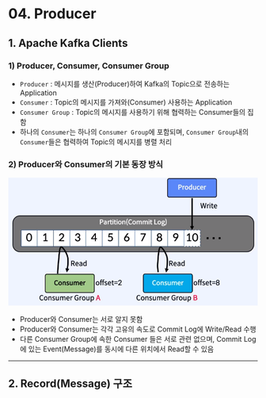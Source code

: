 # 04. Producer

## 1. Apache Kafka Clients

### 1) Producer, Consumer, Consumer Group

- `Producer` : 메시지를 생산(Producer)하여 Kafka의 Topic으로 전송하는 Application
- `Consumer` : Topic의 메시지를 가져와(Consumer) 사용하는 Application
- `Consumer Group` : Topic의 메시지를 사용하기 위해 협력하는 Consumer들의 집함
- 하나의 `Consumer`는 하나의 `Consumer Group`에 포함되며, `Consumer Group`내의 `Consumer`들은 협력하여 Topic의 메시지를 병렬 처리

### 2) Producer와 Consumer의 기본 동장 방식

![Producer & Consumer 기본 동작](../img/part1/04_01_Producer와Consumer_기본동작.PNG "Producer & Consumer 기본 동작")

- Producer와 Consumer는 서로 알지 못함
- Producer와 Consumer는 각각 고유의 속도로 Commit Log에 Write/Read 수행
- 다른 Consumer Group에 속한 Consumer 들은 서로 관련 없으며, Commit Log에 있는 Event(Message)를 동시에 다른 위치에서 Read할 수 있음

---

## 2. Record(Message) 구조